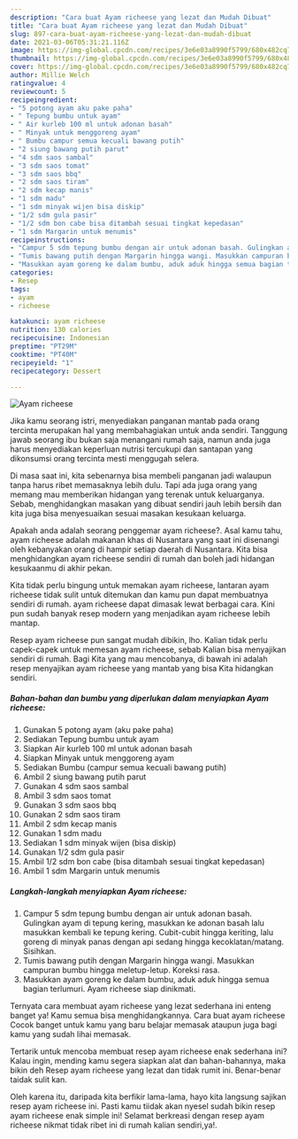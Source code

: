 ```yaml
---
description: "Cara buat Ayam richeese yang lezat dan Mudah Dibuat"
title: "Cara buat Ayam richeese yang lezat dan Mudah Dibuat"
slug: 897-cara-buat-ayam-richeese-yang-lezat-dan-mudah-dibuat
date: 2021-03-06T05:31:21.116Z
image: https://img-global.cpcdn.com/recipes/3e6e03a8990f5799/680x482cq70/ayam-richeese-foto-resep-utama.jpg
thumbnail: https://img-global.cpcdn.com/recipes/3e6e03a8990f5799/680x482cq70/ayam-richeese-foto-resep-utama.jpg
cover: https://img-global.cpcdn.com/recipes/3e6e03a8990f5799/680x482cq70/ayam-richeese-foto-resep-utama.jpg
author: Millie Welch
ratingvalue: 4
reviewcount: 5
recipeingredient:
- "5 potong ayam aku pake paha"
- " Tepung bumbu untuk ayam"
- " Air kurleb 100 ml untuk adonan basah"
- " Minyak untuk menggoreng ayam"
- " Bumbu campur semua kecuali bawang putih"
- "2 siung bawang putih parut"
- "4 sdm saos sambal"
- "3 sdm saos tomat"
- "3 sdm saos bbq"
- "2 sdm saos tiram"
- "2 sdm kecap manis"
- "1 sdm madu"
- "1 sdm minyak wijen bisa diskip"
- "1/2 sdm gula pasir"
- "1/2 sdm bon cabe bisa ditambah sesuai tingkat kepedasan"
- "1 sdm Margarin untuk menumis"
recipeinstructions:
- "Campur 5 sdm tepung bumbu dengan air untuk adonan basah. Gulingkan ayam di tepung kering, masukkan ke adonan basah lalu masukkan kembali ke tepung kering. Cubit-cubit hingga keriting, lalu goreng di minyak panas dengan api sedang hingga kecoklatan/matang. Sisihkan."
- "Tumis bawang putih dengan Margarin hingga wangi. Masukkan campuran bumbu hingga meletup-letup. Koreksi rasa."
- "Masukkan ayam goreng ke dalam bumbu, aduk aduk hingga semua bagian terlumuri. Ayam richeese siap dinikmati."
categories:
- Resep
tags:
- ayam
- richeese

katakunci: ayam richeese 
nutrition: 130 calories
recipecuisine: Indonesian
preptime: "PT29M"
cooktime: "PT40M"
recipeyield: "1"
recipecategory: Dessert

---
```



![Ayam richeese](https://img-global.cpcdn.com/recipes/3e6e03a8990f5799/680x482cq70/ayam-richeese-foto-resep-utama.jpg)

Jika kamu seorang istri, menyediakan panganan mantab pada orang tercinta merupakan hal yang membahagiakan untuk anda sendiri. Tanggung jawab seorang ibu bukan saja menangani rumah saja, namun anda juga harus menyediakan keperluan nutrisi tercukupi dan santapan yang dikonsumsi orang tercinta mesti menggugah selera.

Di masa  saat ini, kita sebenarnya bisa membeli panganan jadi walaupun tanpa harus ribet memasaknya lebih dulu. Tapi ada juga orang yang memang mau memberikan hidangan yang terenak untuk keluarganya. Sebab, menghidangkan masakan yang dibuat sendiri jauh lebih bersih dan kita juga bisa menyesuaikan sesuai masakan kesukaan keluarga. 



Apakah anda adalah seorang penggemar ayam richeese?. Asal kamu tahu, ayam richeese adalah makanan khas di Nusantara yang saat ini disenangi oleh kebanyakan orang di hampir setiap daerah di Nusantara. Kita bisa menghidangkan ayam richeese sendiri di rumah dan boleh jadi hidangan kesukaanmu di akhir pekan.

Kita tidak perlu bingung untuk memakan ayam richeese, lantaran ayam richeese tidak sulit untuk ditemukan dan kamu pun dapat membuatnya sendiri di rumah. ayam richeese dapat dimasak lewat berbagai cara. Kini pun sudah banyak resep modern yang menjadikan ayam richeese lebih mantap.

Resep ayam richeese pun sangat mudah dibikin, lho. Kalian tidak perlu capek-capek untuk memesan ayam richeese, sebab Kalian bisa menyajikan sendiri di rumah. Bagi Kita yang mau mencobanya, di bawah ini adalah resep menyajikan ayam richeese yang mantab yang bisa Kita hidangkan sendiri.

<!--inarticleads1-->

##### Bahan-bahan dan bumbu yang diperlukan dalam menyiapkan Ayam richeese:

1. Gunakan 5 potong ayam (aku pake paha)
1. Sediakan  Tepung bumbu untuk ayam
1. Siapkan  Air kurleb 100 ml untuk adonan basah
1. Siapkan  Minyak untuk menggoreng ayam
1. Sediakan  Bumbu (campur semua kecuali bawang putih)
1. Ambil 2 siung bawang putih parut
1. Gunakan 4 sdm saos sambal
1. Ambil 3 sdm saos tomat
1. Gunakan 3 sdm saos bbq
1. Gunakan 2 sdm saos tiram
1. Ambil 2 sdm kecap manis
1. Gunakan 1 sdm madu
1. Sediakan 1 sdm minyak wijen (bisa diskip)
1. Gunakan 1/2 sdm gula pasir
1. Ambil 1/2 sdm bon cabe (bisa ditambah sesuai tingkat kepedasan)
1. Ambil 1 sdm Margarin untuk menumis




<!--inarticleads2-->

##### Langkah-langkah menyiapkan Ayam richeese:

1. Campur 5 sdm tepung bumbu dengan air untuk adonan basah. Gulingkan ayam di tepung kering, masukkan ke adonan basah lalu masukkan kembali ke tepung kering. Cubit-cubit hingga keriting, lalu goreng di minyak panas dengan api sedang hingga kecoklatan/matang. Sisihkan.
1. Tumis bawang putih dengan Margarin hingga wangi. Masukkan campuran bumbu hingga meletup-letup. Koreksi rasa.
1. Masukkan ayam goreng ke dalam bumbu, aduk aduk hingga semua bagian terlumuri. Ayam richeese siap dinikmati.




Ternyata cara membuat ayam richeese yang lezat sederhana ini enteng banget ya! Kamu semua bisa menghidangkannya. Cara buat ayam richeese Cocok banget untuk kamu yang baru belajar memasak ataupun juga bagi kamu yang sudah lihai memasak.

Tertarik untuk mencoba membuat resep ayam richeese enak sederhana ini? Kalau ingin, mending kamu segera siapkan alat dan bahan-bahannya, maka bikin deh Resep ayam richeese yang lezat dan tidak rumit ini. Benar-benar taidak sulit kan. 

Oleh karena itu, daripada kita berfikir lama-lama, hayo kita langsung sajikan resep ayam richeese ini. Pasti kamu tiidak akan nyesel sudah bikin resep ayam richeese enak simple ini! Selamat berkreasi dengan resep ayam richeese nikmat tidak ribet ini di rumah kalian sendiri,ya!.

